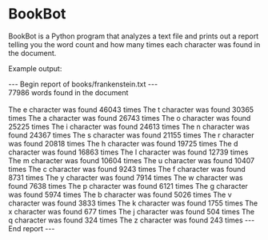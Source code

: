 # BookBot

BookBot is a Python program that analyzes a text file and prints out a report telling you the word count and how many times each character was found in the document.

Example output:

--- Begin report of books/frankenstein.txt ---<br>
77986 words found in the document<br>
<br>
The e character was found 46043 times
The t character was found 30365 times
The a character was found 26743 times
The o character was found 25225 times
The i character was found 24613 times
The n character was found 24367 times
The s character was found 21155 times
The r character was found 20818 times
The h character was found 19725 times
The d character was found 16863 times
The l character was found 12739 times
The m character was found 10604 times
The u character was found 10407 times
The c character was found 9243 times
The f character was found 8731 times
The y character was found 7914 times
The w character was found 7638 times
The p character was found 6121 times
The g character was found 5974 times
The b character was found 5026 times
The v character was found 3833 times
The k character was found 1755 times
The x character was found 677 times
The j character was found 504 times
The q character was found 324 times
The z character was found 243 times
--- End report ---
